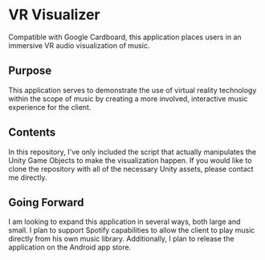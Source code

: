 # VR Visualizer
Compatible with Google Cardboard, this application places users in an immersive VR audio visualization of music.

## Purpose
This application serves to demonstrate the use of virtual reality technology within the scope of music by creating a more involved, interactive music experience for the client.

## Contents
In this repository, I've only included the script that actually manipulates the Unity Game Objects to make the visualization happen. If you would like to clone the repository with all of the necessary Unity assets, please contact me directly.

## Going Forward
I am looking to expand this application in several ways, both large and small. I plan to support Spotify capabilities to allow the client to play music directly from his own music library. Additionally, I plan to release the application on the Android app store.
